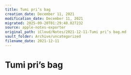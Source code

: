 ```yaml
---
title: Tumi pri’s bag
creation_date: December 11, 2021
modification_date: December 11, 2021
migrated: 2025-09-20T01:29:48.027232
source: apple-notes-exporter
original_path: iCloud/Notes/2021-12-11-Tumi pri’s bag.md
vault_folder: Archive/uncategorized
filename_date: 2021-12-11
---
```



# Tumi pri’s bag

